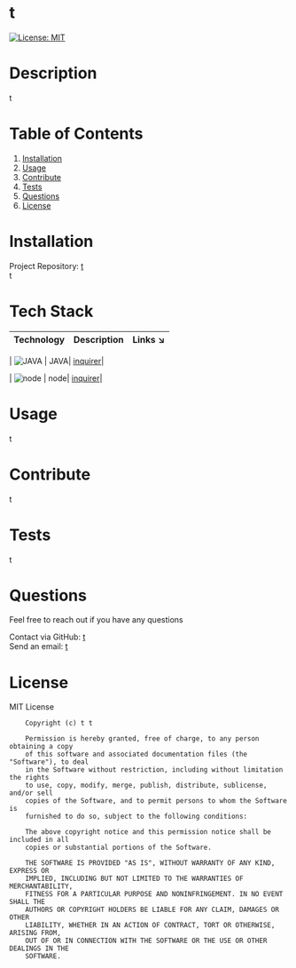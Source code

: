 
# t  
[![License: MIT](https://img.shields.io/badge/License-MIT-yellow.svg)](https://opensource.org/licenses/MIT)


# Description
t

# Table of Contents
1. [Installation](#installation)  
2. [Usage](#usage)  
3. [Contribute](#contribute)  
4. [Tests](#tests)  
5. [Questions](#questions)  
6. [License](#license)

# Installation  
Project Repository: [t](https://github.com/t/t)  
t  

# Tech Stack
| Technology | Description                        |Links ↘️ |
| ---------- | -----------------------------------| ------|

    
| ![JAVA](https://shields.io/static/v1?label=JAVA&message=100%&color=orange&style=flat-square) | JAVA| [inquirer](https://www.npmjs.com/package/inquirer)|
          
            
| ![node](https://shields.io/static/v1?label=node&message=0%&color=yellowgreen&style=flat-square) | node| [inquirer](https://www.npmjs.com/package/inquirer)|
        
            
# Usage
t

# Contribute 
t

# Tests
t

# Questions
Feel free to reach out if you have any questions

Contact via GitHub: [t](https://github.com/t)  
Send an email: [t](mailto:t)

# License
MIT License

        Copyright (c) t t
        
        Permission is hereby granted, free of charge, to any person obtaining a copy
        of this software and associated documentation files (the "Software"), to deal
        in the Software without restriction, including without limitation the rights
        to use, copy, modify, merge, publish, distribute, sublicense, and/or sell
        copies of the Software, and to permit persons to whom the Software is
        furnished to do so, subject to the following conditions:
        
        The above copyright notice and this permission notice shall be included in all
        copies or substantial portions of the Software.
        
        THE SOFTWARE IS PROVIDED "AS IS", WITHOUT WARRANTY OF ANY KIND, EXPRESS OR
        IMPLIED, INCLUDING BUT NOT LIMITED TO THE WARRANTIES OF MERCHANTABILITY,
        FITNESS FOR A PARTICULAR PURPOSE AND NONINFRINGEMENT. IN NO EVENT SHALL THE
        AUTHORS OR COPYRIGHT HOLDERS BE LIABLE FOR ANY CLAIM, DAMAGES OR OTHER
        LIABILITY, WHETHER IN AN ACTION OF CONTRACT, TORT OR OTHERWISE, ARISING FROM,
        OUT OF OR IN CONNECTION WITH THE SOFTWARE OR THE USE OR OTHER DEALINGS IN THE
        SOFTWARE.
        
